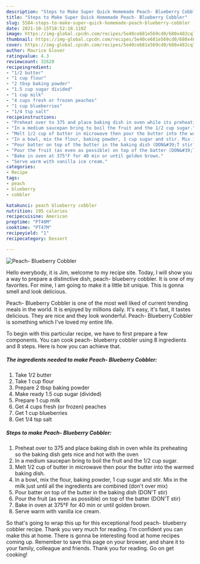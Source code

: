 ```yaml
---
description: "Steps to Make Super Quick Homemade Peach- Blueberry Cobbler"
title: "Steps to Make Super Quick Homemade Peach- Blueberry Cobbler"
slug: 5584-steps-to-make-super-quick-homemade-peach-blueberry-cobbler
date: 2021-10-15T18:52:18.110Z
image: https://img-global.cpcdn.com/recipes/5e40ce681e569cd0/680x482cq70/peach-blueberry-cobbler-recipe-main-photo.jpg
thumbnail: https://img-global.cpcdn.com/recipes/5e40ce681e569cd0/680x482cq70/peach-blueberry-cobbler-recipe-main-photo.jpg
cover: https://img-global.cpcdn.com/recipes/5e40ce681e569cd0/680x482cq70/peach-blueberry-cobbler-recipe-main-photo.jpg
author: Maurice Glover
ratingvalue: 4.3
reviewcount: 32620
recipeingredient:
- "1/2 butter"
- "1 cup flour"
- "2 tbsp baking powder"
- "1.5 cup sugar divided"
- "1 cup milk"
- "4 cups fresh or frozen peaches"
- "1 cup blueberries"
- "1/4 tsp salt"
recipeinstructions:
- "Preheat over to 375 and place baking dish in oven while its preheating so the baking dish gets nice and hot with the oven"
- "In a medium saucepan bring to boil the fruit and the 1/2 cup sugar."
- "Melt 1/2 cup of butter in microwave then pour the butter into the warmed baking dish."
- "In a bowl, mix the flour, baking powder, 1 cup sugar and stir. Mix in the milk just until all the ingredients are combined (don&#39;t over mix)"
- "Pour batter on top of the butter in the baking dish (DON&#39;T stir)"
- "Pour the fruit (as even as possible) on top of the batter (DON&#39;T stir)"
- "Bake in oven at 375°F for 40 min or until golden brown."
- "Serve warm with vanilla ice cream."
categories:
- Recipe
tags:
- peach
- blueberry
- cobbler

katakunci: peach blueberry cobbler 
nutrition: 195 calories
recipecuisine: American
preptime: "PT40M"
cooktime: "PT47M"
recipeyield: "1"
recipecategory: Dessert

---
```



![Peach- Blueberry Cobbler](https://img-global.cpcdn.com/recipes/5e40ce681e569cd0/680x482cq70/peach-blueberry-cobbler-recipe-main-photo.jpg)

Hello everybody, it is Jim, welcome to my recipe site. Today, I will show you a way to prepare a distinctive dish, peach- blueberry cobbler. It is one of my favorites. For mine, I am going to make it a little bit unique. This is gonna smell and look delicious.

Peach- Blueberry Cobbler is one of the most well liked of current trending meals in the world. It is enjoyed by millions daily. It's easy, it's fast, it tastes delicious. They are nice and they look wonderful. Peach- Blueberry Cobbler is something which I've loved my entire life.




To begin with this particular recipe, we have to first prepare a few components. You can cook peach- blueberry cobbler using 8 ingredients and 8 steps. Here is how you can achieve that.

<!--inarticleads1-->

##### The ingredients needed to make Peach- Blueberry Cobbler:

1. Take 1/2 butter
1. Take 1 cup flour
1. Prepare 2 tbsp baking powder
1. Make ready 1.5 cup sugar (divided)
1. Prepare 1 cup milk
1. Get 4 cups fresh (or frozen) peaches
1. Get 1 cup blueberries
1. Get 1/4 tsp salt




<!--inarticleads2-->

##### Steps to make Peach- Blueberry Cobbler:

1. Preheat over to 375 and place baking dish in oven while its preheating so the baking dish gets nice and hot with the oven
1. In a medium saucepan bring to boil the fruit and the 1/2 cup sugar.
1. Melt 1/2 cup of butter in microwave then pour the butter into the warmed baking dish.
1. In a bowl, mix the flour, baking powder, 1 cup sugar and stir. Mix in the milk just until all the ingredients are combined (don&#39;t over mix)
1. Pour batter on top of the butter in the baking dish (DON&#39;T stir)
1. Pour the fruit (as even as possible) on top of the batter (DON&#39;T stir)
1. Bake in oven at 375°F for 40 min or until golden brown.
1. Serve warm with vanilla ice cream.




So that's going to wrap this up for this exceptional food peach- blueberry cobbler recipe. Thank you very much for reading. I'm confident you can make this at home. There is gonna be interesting food at home recipes coming up. Remember to save this page on your browser, and share it to your family, colleague and friends. Thank you for reading. Go on get cooking!
